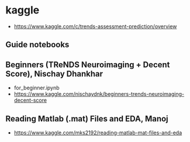 # kaggle
- https://www.kaggle.com/c/trends-assessment-prediction/overview

## Guide notebooks

## Beginners (TReNDS Neuroimaging + Decent Score), Nischay Dhankhar
- for_beginner.ipynb
- https://www.kaggle.com/nischaydnk/beginners-trends-neuroimaging-decent-score

## Reading Matlab (.mat) Files and EDA, Manoj
- https://www.kaggle.com/mks2192/reading-matlab-mat-files-and-eda